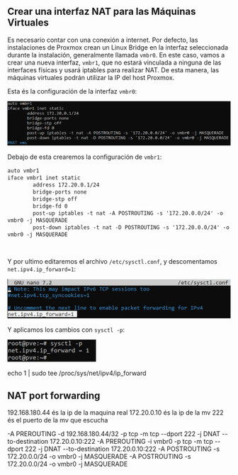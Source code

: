 ## Crear una interfaz NAT para las Máquinas Virtuales

Es necesario contar con una conexión a internet. Por defecto, las instalaciones de Proxmox crean un Linux Bridge en la interfaz seleccionada durante la instalación, generalmente llamada `vmbr0`. En este caso, vamos a crear una nueva interfaz, `vmbr1`, que no estará vinculada a ninguna de las interfaces físicas y usará iptables para realizar NAT. De esta manera, las máquinas virtuales podrán utilizar la IP del host Proxmox.


Esta és la configuración de la interfaz `vmbr0`:

![](./img/01.png)

Debajo de esta crearemos la configuración de `vmbr1`:

```
auto vmbr1
iface vmbr1 inet static
        address 172.20.0.1/24
        bridge-ports none
        bridge-stp off
        bridge-fd 0
        post-up iptables -t nat -A POSTROUTING -s '172.20.0.0/24' -o vmbr0 -j MASQUERADE
        post-down iptables -t nat -D POSTROUTING -s '172.20.0.0/24' -o vmbr0 -j MASQUERADE
```

<br>

Y por ultimo editaremos el archivo `/etc/sysctl.conf`, y descomentamos `net.ipv4.ip_forward=1`:

![](./img/02.png)

Y aplicamos los cambios con `sysctl -p`:

![](./img/03.png)


echo 1 | sudo tee /proc/sys/net/ipv4/ip_forward


## NAT port forwarding

192.168.180.44 és la ip de la maquina real
172.20.0.10 és la ip de la mv
222 és el puerto de la mv que escucha 

-A PREROUTING -d 192.168.180.44/32 -p tcp -m tcp --dport 222 -j DNAT --to-destination 172.20.0.10:222
-A PREROUTING -i vmbr0 -p tcp -m tcp --dport 222 -j DNAT --to-destination 172.20.0.10:222
-A POSTROUTING -s 172.20.0.0/24 -o vmbr0 -j MASQUERADE
-A POSTROUTING -s 172.20.0.0/24 -o vmbr0 -j MASQUERADE